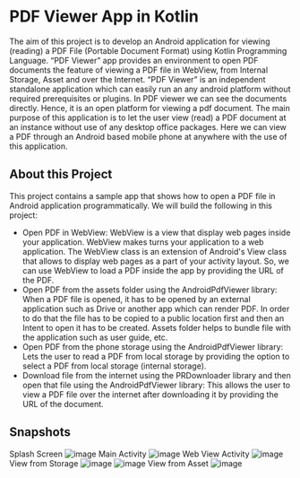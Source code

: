 # PDF Viewer App in Kotlin

   The aim of this project is to develop an Android application for viewing (reading) a PDF File (Portable Document Format) using Kotlin Programming Language. “PDF Viewer” app provides an environment to open PDF documents the feature of viewing a PDF file in WebView, from Internal Storage, Asset and over the Internet. “PDF Viewer” is an independent standalone application which can easily run an any android platform without required prerequisites or plugins. In PDF viewer we can see the documents directly. Hence, it is an open platform for viewing a pdf document.
   The main purpose of this application is to let the user view (read) a PDF document at an instance without use of any desktop office packages. Here we can view a PDF through an Android based mobile phone at anywhere with the use of this application.

## About this Project  
This project contains a sample app that shows how to open a PDF file in Android application programmatically. We will build the following in this project:  
* Open PDF in WebView: WebView is a view that display web pages inside your application. WebView makes turns your application to a web application. The WebView class is an extension of Android's View class that allows to display web pages as a part of your activity layout. So, we can use WebView to load a PDF inside the app by providing the URL of the PDF.
* Open PDF from the assets folder using the AndroidPdfViewer library: When a PDF file is opened, it has to be opened by an external application such as Drive or another app which can render PDF. In order to do that the file has to be copied to a public location first and then an Intent to open it has to be created. Assets folder helps to bundle file with the application such as user guide, etc.
* Open PDF from the phone storage using the AndroidPdfViewer library: Lets the user to read a PDF from local storage by providing the option to select a PDF from local storage (internal storage).
* Download file from the internet using the PRDownloader library and then open that file using the AndroidPdfViewer library: This allows the user to view a PDF file over the internet after downloading it by providing the URL of the document.

## Snapshots
Splash Screen
![image](https://user-images.githubusercontent.com/89018772/192088644-dc7facd8-3894-4394-b57a-cf21c683838d.png)
Main Activity
![image](https://user-images.githubusercontent.com/89018772/192088650-8ee4f1b8-eb38-4adc-b806-b46d4f1715fb.png)
Web View Activity
![image](https://user-images.githubusercontent.com/89018772/192088656-237f2c94-421f-4785-aa93-4cd7a265b0cd.png)
View from Storage
![image](https://user-images.githubusercontent.com/89018772/192088659-4d9d502c-ad8f-40dd-8132-7a5182196f93.png)
![image](https://user-images.githubusercontent.com/89018772/192088660-6f249649-4667-4a63-8753-96f0e2970298.png)
View from Asset
![image](https://user-images.githubusercontent.com/89018772/192088665-e4e93677-7728-40fa-9de9-39e66fa9088c.png)

